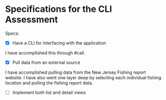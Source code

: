 # Specifications for the CLI Assessment

Specs:
- [x] Have a CLI for interfacing with the application

I have accomplished this through #call. 


- [X] Pull data from an external source

I have accomplished pulling data from the New Jersey Fishing report website. I have also went one layer deep by selecting each individual fishing location and pulling the fishing report data.

- [ ] Implement both list and detail views
